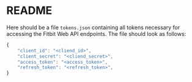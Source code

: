 # README

Here should be a file `tokens.json` containing all tokens necessary for accessing the Fitbit Web API endpoints. 
The file should look as follows:
```javascript
{
    "client_id": "<cliend_id>",
    "client_secret": "<cliend_secret>",
    "access_token": "<access_token>",
    "refresh_token": "<refresh_token>",
}
```
